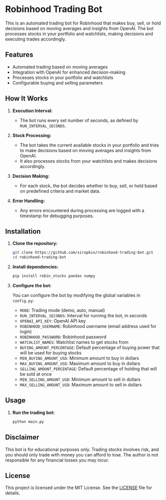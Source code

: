 # Robinhood Trading Bot

This is an automated trading bot for Robinhood that makes buy, sell, or hold decisions based on moving averages and insights from OpenAI. The bot processes stocks in your portfolio and watchlists, making decisions and executing trades accordingly.

## Features

- Automated trading based on moving averages
- Integration with OpenAI for enhanced decision-making
- Processes stocks in your portfolio and watchlists
- Configurable buying and selling parameters

## How It Works

1. **Execution Interval:**
   - The bot runs every set number of seconds, as defined by `RUN_INTERVAL_SECONDS`.

2. **Stock Processing:**
   - The bot takes the current available stocks in your portfolio and tries to make decisions based on moving averages and insights from OpenAI.
   - It also processes stocks from your watchlists and makes decisions accordingly.

3. **Decision Making:**
   - For each stock, the bot decides whether to buy, sell, or hold based on predefined criteria and market data.

4. **Error Handling:**
   - Any errors encountered during processing are logged with a timestamp for debugging purposes.

## Installation

1. **Clone the repository:**

    ```sh
    git clone https://github.com/siropkin/robinhood-trading-bot.git
    cd robinhood-trading-bot
    ```

2. **Install dependencies:**

    ```sh
    pip install robin_stocks pandas numpy
    ```

3. **Configure the bot:**

   You can configure the bot by modifying the global variables in `config.py`:
   - `MODE`: Trading mode (demo, auto, manual)
   - `RUN_INTERVAL_SECONDS`: Interval for running the bot, in seconds
   - `OPENAI_API_KEY`: OpenAI API key
   - `ROBINHOOD_USERNAME`: Robinhood username (email address used for login)
   - `ROBINHOOD_PASSWORD`: Robinhood password
   - `WATCHLIST_NAMES`: Watchlist names to get stocks from
   - `BUYING_AMOUNT_PERCENTAGE`: Default percentage of buying power that will be used for buying stocks
   - `MIN_BUYING_AMOUNT_USD`: Minimum amount to buy in dollars
   - `MAX_BUYING_AMOUNT_USD`: Maximum amount to buy in dollars
   - `SELLING_AMOUNT_PERCENTAGE`: Default percentage of holding that will be sold at once
   - `MIN_SELLING_AMOUNT_USD`: Minimum amount to sell in dollars
   - `MAX_SELLING_AMOUNT_USD`: Maximum amount to sell in dollars

## Usage

1. **Run the trading bot:**

    ```sh
    python main.py
    ```

## Disclaimer

This bot is for educational purposes only. Trading stocks involves risk, and you should only trade with money you can afford to lose. The author is not responsible for any financial losses you may incur.

## License

This project is licensed under the MIT License. See the [LICENSE](LICENSE) file for details.
